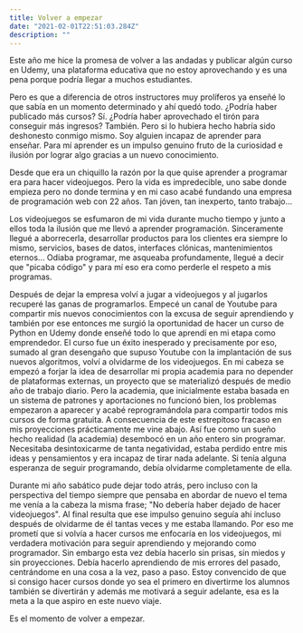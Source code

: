 ```yaml
---
title: Volver a empezar
date: "2021-02-01T22:51:03.284Z"
description: ""
---
```


Este año me hice la promesa de volver a las andadas y publicar algún curso en Udemy, una plataforma educativa que no estoy aprovechando y es una pena porque podría llegar a muchos estudiantes.

Pero es que a diferencia de otros instructores muy prolíferos ya enseñé lo que sabía en un momento determinado y ahí quedó todo. ¿Podría haber publicado más cursos? Sí. ¿Podría haber aprovechado el tirón para conseguir más ingresos? También. Pero si lo hubiera hecho habría sido deshonesto conmigo mismo. Soy alguien incapaz de aprender para enseñar. Para mí aprender es un impulso genuino fruto de la curiosidad e ilusión por lograr algo gracias a un nuevo conocimiento.

Desde que era un chiquillo la razón por la que quise aprender a programar era para hacer videojuegos. Pero la vida es impredecible, uno sabe donde empieza pero no donde termina y en mi caso acabé fundando una empresa de programación web con 22 años. Tan jóven, tan inexperto, tanto trabajo...

Los videojuegos se esfumaron de mi vida durante mucho tiempo y junto a ellos toda la ilusión que me llevó a aprender programación. Sinceramente llegué a aborrecerla, desarrollar productos para los clientes era siempre lo mismo, servicios, bases de datos, interfaces clónicas, mantenimientos eternos... Odiaba programar, me asqueaba profundamente, llegué a decir que "picaba código" y para mí eso era como perderle el respeto a mis programas.

Después de dejar la empresa volví a jugar a videojuegos y al jugarlos recuperé las ganas de programarlos. Empecé un canal de Youtube para compartir mis nuevos conocimientos con la excusa de seguir aprendiendo y también por ese entonces me surgió la oportunidad de hacer un curso de Python en Udemy donde enseñé todo lo que aprendí en mi etapa como emprendedor. El curso fue un éxito inesperado y precisamente por eso, sumado al gran desengaño que supuso Youtube con la implantación de sus nuevos algoritmos, volví a olvidarme de los videojuegos. En mi cabeza se empezó a forjar la idea de desarrollar mi propia academia para no depender de plataformas externas, un proyecto que se materializó después de medio año de trabajo diario. Pero la academia, que inicialmente estaba basada en un sistema de patrones y aportaciones no funcionó bien, los problemas empezaron a aparecer y acabé reprogramándola para compartir todos mis cursos de forma gratuita. A consecuencia de este estrepitoso fracaso en mis proyecciones prácticamente me vine abajo. Así fue como un sueño hecho realidad (la academia) desembocó en un año entero sin programar. Necesitaba desintoxicarme de tanta negatividad, estaba perdido entre mis ideas y pensamientos y era incapaz de tirar nada adelante. Si tenía alguna esperanza de seguir programando, debía olvidarme completamente de ella.

Durante mi año sabático pude dejar todo atrás, pero incluso con la perspectiva del tiempo siempre que pensaba en abordar de nuevo el tema me venía a la cabeza la misma frase; "No debería haber dejado de hacer videojuegos". Al final resulta que ese impulso genuino seguía ahí incluso después de olvidarme de él tantas veces y me estaba llamando. Por eso me prometí que si volvía a hacer cursos me enfocaría en los videojuegos, mi verdadera motivación para seguir aprendiendo y mejorando como programador. Sin embargo esta vez debía hacerlo sin prisas, sin miedos y sin proyecciones. Debía hacerlo aprendiendo de mis errores del pasado, centrándome en una cosa a la vez, paso a paso. Estoy convencido de que si consigo hacer cursos donde yo sea el primero en divertirme los alumnos también se divertirán y además me motivará a seguir adelante, esa es la meta a la que aspiro en este nuevo viaje.

Es el momento de volver a empezar.
